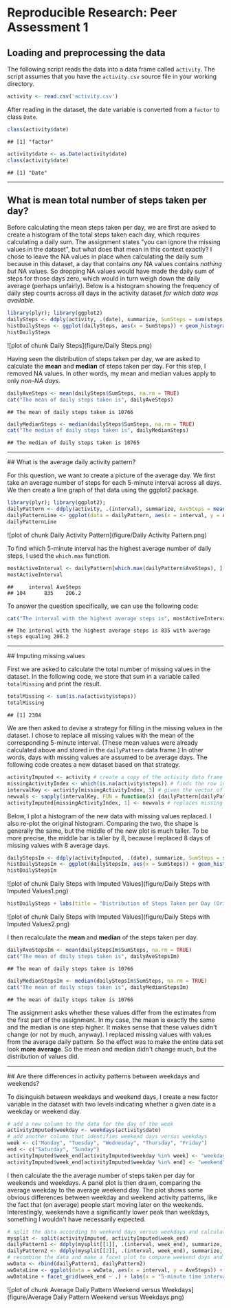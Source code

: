 # Reproducible Research: Peer Assessment 1

## Loading and preprocessing the data

The following script reads the data into a data frame called `activity`. The script assumes that you have the `activity.csv` source file in your working directory. 


```r
activity <- read.csv('activity.csv')
```

After reading in the dataset, the date variable is converted from a `factor`  to class `Date`.


```r
class(activity$date)
```

```
## [1] "factor"
```

```r
activity$date <- as.Date(activity$date)
class(activity$date)
```

```
## [1] "Date"
```

<hr />

## What is mean total number of steps taken per day?

Before calculating the mean steps taken per day, we are first are asked to create a histogram of the total steps taken each day, which requires calculating a daily sum. The assignment states "you can ignore the missing values in the dataset", but what does that mean in this context exactly?  I chose to leave the NA values in place when calculating the daily sum because in this dataset, a day that contains *any* NA values contains *nothing but* NA values. So dropping NA values would have made the daily sum of steps for those days zero, which would in turn weigh down the daily average (perhaps unfairly). Below is a histogram showing the frequency of daily step counts across all days in the activity dataset *for which data was available.*


```r
library(plyr); library(ggplot2)
dailySteps <- ddply(activity, .(date), summarize, SumSteps = sum(steps, na.rm = FALSE))
histDailySteps <- ggplot(dailySteps, aes(x = SumSteps)) + geom_histogram(binwidth = 1000) + labs(x = "Steps per day", y = "Frequency", title = "Distribution of Steps Taken per Day") + scale_y_continuous(breaks = seq(0, 10, 2))
histDailySteps
```

![plot of chunk Daily Steps](figure/Daily Steps.png) 

Having seen the distribution of steps taken per day, we are asked to calculate the **mean** and **median** of  steps taken per day. For this step, I removed NA values. In other words, my mean and median values apply to only  *non-NA days.*


```r
dailyAveSteps <- mean(dailySteps$SumSteps, na.rm = TRUE)
cat("The mean of daily steps taken is", dailyAveSteps)
```

```
## The mean of daily steps taken is 10766
```

```r
dailyMedianSteps <- median(dailySteps$SumSteps, na.rm = TRUE)
cat("The median of daily steps taken is", dailyMedianSteps)
```

```
## The median of daily steps taken is 10765
```

<hr />
## What is the average daily activity pattern?

For this question, we want to create a picture of the average day. We first take an average number of steps for each 5-minute interval across all days. We then create a line graph of that data using the ggplot2 package.


```r
library(plyr); library(ggplot2);
dailyPattern <- ddply(activity, .(interval), summarize, AveSteps = mean(steps, na.rm = TRUE))
dailyPatternLine <- ggplot(data = dailyPattern, aes(x = interval, y = AveSteps)) + geom_line() + labs(x = "5-minute time interval", y = "Average steps taken", title = "Average Daily Activity Pattern") 
dailyPatternLine
```

![plot of chunk Daily Activity Pattern](figure/Daily Activity Pattern.png) 

To find which 5-minute interval has the highest average number of daily steps, I used the `which.max` function.


```r
mostActiveInterval <- dailyPattern[which.max(dailyPattern$AveSteps), ]
mostActiveInterval
```

```
##     interval AveSteps
## 104      835    206.2
```

To answer the question specifically, we can use the following code:


```r
cat("The interval with the highest average steps is", mostActiveInterval[, 1], "with average steps equaling", mostActiveInterval[, 2])
```

```
## The interval with the highest average steps is 835 with average steps equaling 206.2
```

<hr />
## Imputing missing values

First we are asked to calculate the total number of missing values in the dataset. In the following code, we store that sum in a variable called `totalMissing` and print the result.

```r
totalMissing <- sum(is.na(activity$steps))
totalMissing
```

```
## [1] 2304
```

We are then asked to devise a strategy for filling in the missing values in the dataset. I chose to replace all missing values with the mean of the corresponding 5-minute interval. (These mean values were already calculated above and stored in the `dailyPattern` data frame.) In other words, days with missing values are assumed to be average days. The following code creates a new dataset based on that strategy.


```r
activityImputed <- activity # create a copy of the activity data frame
missingActivityIndex <- which(is.na(activity$steps)) # finds the row indices for missing step values and stores them in a vector
intervalKey <- activity[missingActivityIndex, 3] # given the vector of missing value indices, returns a vector of corresponding daily time intervals
newvals <- sapply(intervalKey, FUN = function(x) {dailyPattern[dailyPattern$interval == x, 2]}, simplify = TRUE ) # returns the average number of steps for a given set of intervals, using the dailyPattern data frame creted in Part 3 above
activityImputed[missingActivityIndex, 1] <- newvals # replaces missing values with average number of steps from corresponding daily interval
```

Below, I plot a histogram of the new data with missing values replaced. I also re-plot the original histogram. Comparing the two, the shape is generally the same, but the middle of the new plot is much taller. To be more precise, the middle bar is taller by 8, because I replaced 8 days of missing values with 8 average days.


```r
dailyStepsIm <- ddply(activityImputed, .(date), summarize, SumSteps = sum(steps, na.rm = FALSE))
histDailyStepsIm <- ggplot(dailyStepsIm, aes(x = SumSteps)) + geom_histogram(binwidth = 1000) + labs(x = "Steps per day", y = "Frequency", title = "Distribution of Steps Taken per Day (Missing Values Replaced)") + scale_y_continuous(breaks = seq(0, 18, 2))
histDailyStepsIm
```

![plot of chunk Daily Steps with Imputed Values](figure/Daily Steps with Imputed Values1.png) 

```r
histDailySteps + labs(title = "Distribution of Steps Taken per Day (Original)")
```

![plot of chunk Daily Steps with Imputed Values](figure/Daily Steps with Imputed Values2.png) 

I then recalculate the **mean** and **median** of the steps taken per day. 

```r
dailyAveStepsIm <- mean(dailyStepsIm$SumSteps, na.rm = TRUE)
cat("The mean of daily steps taken is", dailyAveStepsIm)
```

```
## The mean of daily steps taken is 10766
```

```r
dailyMedianStepsIm <- median(dailyStepsIm$SumSteps, na.rm = TRUE)
cat("The mean of daily steps taken is", dailyMedianStepsIm)
```

```
## The mean of daily steps taken is 10766
```

The assignment asks whether these values differ from the estimates from the first part of the assignment. In my case, the mean is exactly the same and the median is one step higher. It makes sense that these values didn't change (or not by much, anyway). I replaced missing values with values from the average daily pattern. So the effect was to make the entire data set look **more average**. So the mean and median didn't change much, but the distribution of values did.

<hr />
## Are there differences in activity patterns between weekdays and weekends?

To disinguish between weekdays and weekend days, I create a new factor variable in the dataset with two levels indicating whether a given date is a weekday or weekend day. 


```r
# add a new column to the data for the day of the week 
activityImputed$weekday <- weekdays(activity$date)
# add another column that identifies weekend days versus weekdays
week <- c("Monday", "Tuesday", "Wednesday", "Thursday", "Friday")
end <- c("Saturday", "Sunday")
activityImputed$week_end[activityImputed$weekday %in% week] <- "weekday"
activityImputed$week_end[activityImputed$weekday %in% end] <- "weekend"
```

I then calculate the the average number of steps taken per day for weekends and weekdays. A panel plot is then drawn, comparing the average weekday to the average weekend day. The plot shows some obvious differences between weekday and weekend activity patterns, like the fact that (on average) people start moving later on the weekends. Interestingly, weekends have a significantly lower peak than weekdays, something I wouldn't have necessarily expected.


```r
# split the data according to weekend days versus weekdays and calculate daily averages for each
mysplit <- split(activityImputed, activityImputed$week_end)
dailyPattern1 <- ddply(mysplit[[1]], .(interval, week_end), summarize, AveSteps = mean(steps, na.rm = TRUE))
dailyPattern2 <- ddply(mysplit[[2]], .(interval, week_end), summarize, AveSteps = mean(steps, na.rm = TRUE))
# recombine the data and make a facet plot to compare weekend days and weekdays
wwData <- rbind(dailyPattern1, dailyPattern2)
wwDataLine <- ggplot(data = wwData, aes(x = interval, y = AveSteps)) + geom_line() 
wwDataLine + facet_grid(week_end ~ .) + labs(x = "5-minute time interval", y = "Average steps taken", title = "Average Daily Activity Pattern - Weekend versus Weekdays")
```

![plot of chunk Average Daily Pattern Weekend versus Weekdays](figure/Average Daily Pattern Weekend versus Weekdays.png) 
